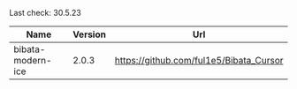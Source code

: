 Last check: 30.5.23

| Name              | Version | Url                                     |
|-------------------|---------|-----------------------------------------|
| bibata-modern-ice |   2.0.3 | https://github.com/ful1e5/Bibata_Cursor |
